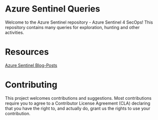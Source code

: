 # Azure Sentinel Queries

Welcome to the Azure Sentinel repository - Azure Sentinel 4 SecOps! This repository contains many queries for exploration, hunting and other activities.

# Resources

[Azure Sentinel Blog-Posts](https://eshlomo.us)

# Contributing

This project welcomes contributions and suggestions. Most contributions require you to agree to a Contributor License Agreement (CLA) declaring that you have the right to, and actually do, grant us
the rights to use your contribution.

